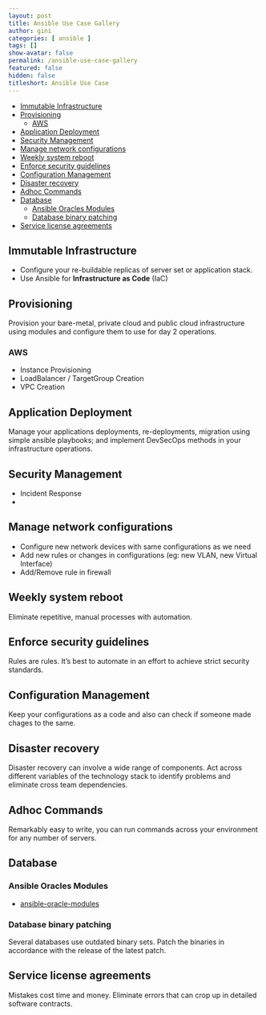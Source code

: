 ```yaml
---
layout: post
title: Ansible Use Case Gallery
author: gini
categories: [ ansible ]
tags: []
show-avatar: false
permalink: /ansible-use-case-gallery
featured: false
hidden: false
titleshort: Ansible Use Case
---
```


- [Immutable Infrastructure](#immutable-infrastructure)
- [Provisioning](#provisioning)
  - [AWS](#aws)
- [Application Deployment](#application-deployment)
- [Security Management](#security-management)
- [Manage network configurations](#manage-network-configurations)
- [Weekly system reboot](#weekly-system-reboot)
- [Enforce security guidelines](#enforce-security-guidelines)
- [Configuration Management](#configuration-management)
- [Disaster recovery](#disaster-recovery)
- [Adhoc Commands](#adhoc-commands)
- [Database](#database)
  - [Ansible Oracles Modules](#ansible-oracles-modules)
  - [Database binary patching](#database-binary-patching)
- [Service license agreements](#service-license-agreements)
  
## Immutable Infrastructure

- Configure your re-buildable replicas of server set or application stack.
- Use Ansible for **Infrastructure as Code** (IaC)

## Provisioning

Provision your bare-metal, private cloud and public cloud infrastructure using modules and configure them to use for day 2 operations.

### AWS 

- Instance Provisioning
- LoadBalancer /  TargetGroup Creation
- VPC Creation

## Application Deployment

Manage your applications deployments, re-deployments, migration using simple ansible playbooks; and implement DevSecOps methods in your infrastructure operations.

## Security Management

- Incident Response
- 

## Manage network configurations

- Configure new network devices with same configurations as we need
- Add new rules or changes in configurations (eg: new VLAN, new Virtual Interface)
- Add/Remove rule in firewall

## Weekly system reboot
Eliminate repetitive, manual processes with automation.

## Enforce security guidelines
Rules are rules. It’s best to automate in an effort to achieve strict security standards.

## Configuration Management

Keep your configurations as a code and also can check if someone made chages to the same.

## Disaster recovery
Disaster recovery can involve a wide range of components. Act across different variables of the technology stack to identify problems and eliminate cross team dependencies.

## Adhoc Commands
Remarkably easy to write, you can run commands across your environment for any number of servers.

## Database

### Ansible Oracles Modules
- [ansible-oracle-modules](https://github.com/oravirt/ansible-oracle-modules)

### Database binary patching
Several databases use outdated binary sets. Patch the binaries in accordance with the release of the latest patch.

## Service license agreements
Mistakes cost time and money. Eliminate errors that can crop up in detailed software contracts.